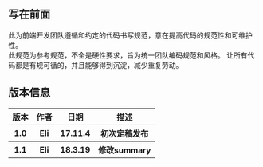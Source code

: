 ## 写在前面

此为前端开发团队遵循和约定的代码书写规范，意在提高代码的规范性和可维护性。  
此规范为参考规范，不全是硬性要求，旨为统一团队编码规范和风格。
让所有代码都是有规可循的，并且能够得到沉淀，减少重复劳动。  


## 版本信息
<table>
    <tr>
        <th>版本</th>
        <th>作者</th>
        <th>日期</th>
        <th>描述</th>
    </tr>
    <tr>
        <th>1.0</th>
        <th>Eli</th>
        <th>17.11.4</th>
        <th>初次定稿发布</th>
    </tr>
    <tr>
        <th>1.1</th>
        <th>Eli</th>
        <th>18.3.19</th>
        <th>修改summary</th>
    </tr>
</table>

